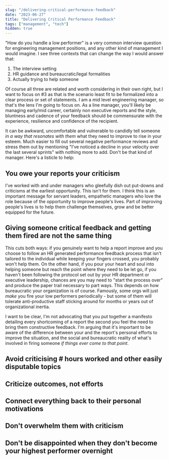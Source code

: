 ```yaml
---
slug: "/delivering-critical-performance-feedback"
date: "2023-06-27"
title: "Delivering Critical Performance Feedback"
tags: ["management", "tech"]
hidden: true
---
```


"How do you handle a low performer" is a very common interview question for engineering management positions, and any
other kind of management I would imagine. I see three contexts that can change the way I would answer that:

1) The interview setting
2) HR guidance and bureaucratic/legal formalities
3) Actually trying to help someone

Of course all three are related and worth considering in their own right, but I want to focus on #3 as that is the
scenario least fit to be formalized into a clear process or set of statements. I am a mid level engineering manager, so
that's the lens I'm going to focus on. As a line manager, you'll likely be managing early/mid career, certainly non
executive reports and the style, bluntness and cadence of your feedback should be commensurate with the experience,
resilience and confidence of the recipient.

It can be awkward, uncomfortable and vulnerable to candidly tell someone *in a way that
resonates with them* what they need to improve to rise in your esteem. Much easier to fill out several negative
performance reviews and stress them out by mentioning "I've noticed a decline in your velocity over the last
several sprints" with nothing more to add. Don't be that kind of manager. Here's a listicle to help:

## You owe your reports your criticism
I've worked with and under managers who gleefully dish out put-downs and criticisms at the earliest opportunity. This
isn't for them. I think this is an important message for servant leaders, empathetic managers who love the role because
of the opportunity to improve people's lives. Part of improving people's lives is to help them challenge
themselves, grow and be better equipped for the future.

## Giving someone critical feedback and getting them fired are not the same thing

This cuts both ways: if you genuinely want to help a report improve and you choose to follow an HR generated performance
feedback process that isn't tailored to the individual while keeping your fingers crossed, you probably won't help them.
On the other hand, if you pour
your heart and soul into helping someone but reach the point where they need to be let go, if you haven't been following
the protocol set out by your HR department or executive leadership, chances are you may need to "start the process over"
and produce the paper trail necessary to part ways. This depends on how bureaucratic your organization is of course.
Famously, some orgs will just *make* you fire your low performers periodically - but some of them will tolerate
anti-productive staff sticking around for months or years out of organizational inertia.

I want to be clear, I'm not advocating that you put together a manifesto detailing every shortcoming of a report the
second you feel the need to bring them constructive feedback. I'm arguing that it's important to be aware of the
difference between your and the report's personal efforts to improve the situation, and the social and bureaucratic
reality of what's involved in firing someone *if things ever come to that point*.

## Avoid criticising # hours worked and other easily disputable topics

## Criticize outcomes, not efforts

## Connect everything back to their personal motivations

## Don't overwhelm them with criticism


## Don't be disappointed when they don't become your highest performer overnight


